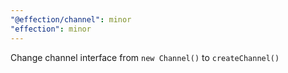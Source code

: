 ```yaml
---
"@effection/channel": minor
"effection": minor
---
```


Change channel interface from `new Channel()` to `createChannel()`
